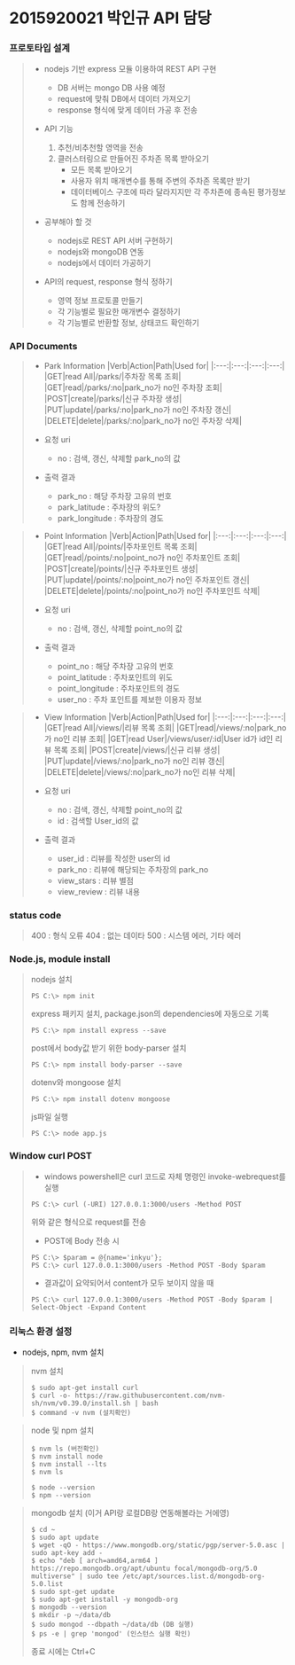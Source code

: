 # 2015920021 박인규 API 담당

### 프로토타입 설계
>   * nodejs 기반 express 모듈 이용하여 REST API 구현
>       - DB 서버는 mongo DB 사용 예정
>       - request에 맞춰 DB에서 데이터 가져오기
>       - response 형식에 맞게 데이터 가공 후 전송
>
>   * API 기능
>       1. 추천/비추천할 영역을 전송
>       2. 클러스터링으로 만들어진 주차존 목록 받아오기
>           - 모든 목록 받아오기
>           - 사용자 위치 매개변수를 통해 주변의 주차존 목록만 받기
>           - 데이터베이스 구조에 따라 달라지지만 각 주차존에 종속된 평가정보도 함께 전송하기
>
>   * 공부해야 할 것
>       - nodejs로 REST API 서버 구현하기
>       - nodejs와 mongoDB 연동
>       - nodejs에서 데이터 가공하기
>
>   * API의 request, response 형식 정하기
>       - 영역 정보 프로토콜 만들기
>       - 각 기능별로 필요한 매개변수 결정하기
>       - 각 기능별로 반환할 정보, 상태코드 확인하기

### API Documents
> * Park Information
> |Verb|Action|Path|Used for|
> |:---:|:---:|:---:|:---:|
> |GET|read All|/parks/|주차장 목록 조회|
> |GET|read|/parks/:no|park_no가 no인 주차장 조회|
> |POST|create|/parks/|신규 주차장 생성|
> |PUT|update|/parks/:no|park_no가 no인 주차장 갱신|
> |DELETE|delete|/parks/:no|park_no가 no인 주차장 삭제|
>
> * 요청 uri
>   - no : 검색, 갱신, 삭제할 park_no의 값
>
> * 출력 결과
>   - park_no : 해당 주차장 고유의 번호
>   - park_latitude : 주차장의 위도?
>   - park_longitude : 주차장의 경도

> * Point Information
> |Verb|Action|Path|Used for|
> |:---:|:---:|:---:|:---:|
> |GET|read All|/points/|주차포인트 목록 조회|
> |GET|read|/points/:no|point_no가 no인 주차포인트 조회|
> |POST|create|/points/|신규 주차포인트 생성|
> |PUT|update|/points/:no|point_no가 no인 주차포인트 갱신|
> |DELETE|delete|/points/:no|point_no가 no인 주차포인트 삭제|
>
> * 요청 uri
>   - no : 검색, 갱신, 삭제할 point_no의 값
>
> * 출력 결과
>   - point_no : 해당 주차장 고유의 번호
>   - point_latitude : 주차포인트의 위도
>   - point_longitude : 주차포인트의 경도
>   - user_no : 주차 포인트를 제보한 이용자 정보

> * View Information
> |Verb|Action|Path|Used for|
> |:---:|:---:|:---:|:---:|
> |GET|read All|/views/|리뷰 목록 조회|
> |GET|read|/views/:no|park_no가 no인 리뷰 조회|
> |GET|read User|/views/user/:id|User id가 id인 리뷰 목록 조회|
> |POST|create|/views/|신규 리뷰 생성|
> |PUT|update|/views/:no|park_no가 no인 리뷰 갱신|
> |DELETE|delete|/views/:no|park_no가 no인 리뷰 삭제|
>
> * 요청 uri
>   - no : 검색, 갱신, 삭제할 point_no의 값
>   - id : 검색할 User_id의 값
>
> * 출력 결과
>   - user_id : 리뷰를 작성한 user의 id
>   - park_no : 리뷰에 해당되는 주차장의 park_no
>   - view_stars : 리뷰 별점
>   - view_review : 리뷰 내용

### status code
> 400 : 형식 오류
> 404 : 없는 데이타
> 500 : 시스템 에러, 기타 에러

### Node.js, module install
> nodejs 설치
> ```
> PS C:\> npm init
> ```
> 
> express 패키지 설치, package.json의 dependencies에 자동으로 기록
> ```
> PS C:\> npm install express --save
> ```
> 
> post에서 body값 받기 위한 body-parser 설치
> ```
> PS C:\> npm install body-parser --save
> ```
> 
> dotenv와 mongoose 설치
> ```
> PS C:\> npm install dotenv mongoose
> ```
> 
> js파일 실행
> ```
> PS C:\> node app.js
> ```

### Window curl POST
> * windows powershell은 curl 코드로 자체 명령인 invoke-webrequest를 실행
> ```
> PS C:\> curl (-URI) 127.0.0.1:3000/users -Method POST
> ```
> 위와 같은 형식으로 request를 전송
> 
> * POST에 Body 전송 시
> ```
> PS C:\> $param = @{name='inkyu'};
> PS C:\> curl 127.0.0.1:3000/users -Method POST -Body $param
> ```
> * 결과값이 요약되어서 content가 모두 보이지 않을 때
> ```
> PS C:\> curl 127.0.0.1:3000/users -Method POST -Body $param | Select-Object -Expand Content
> ```


### 리눅스 환경 설정
* nodejs, npm, nvm 설치
> nvm 설치
> ```
> $ sudo apt-get install curl
> $ curl -o- https://raw.githubusercontent.com/nvm-sh/nvm/v0.39.0/install.sh | bash
> $ command -v nvm (설치확인)
> ```

> node 및 npm 설치
> ```
> $ nvm ls (버전확인)
> $ nvm install node
> $ nvm install --lts
> $ nvm ls
>
> $ node --version
> $ npm --version
> ```

> mongodb 설치 (이거 API랑 로컬DB랑 연동해볼라는 거에영)
> ```
> $ cd ~
> $ sudo apt update
> $ wget -qO - https://www.mongodb.org/static/pgp/server-5.0.asc | sudo apt-key add -
> $ echo "deb [ arch=amd64,arm64 ] https://repo.mongodb.org/apt/ubuntu focal/mongodb-org/5.0 multiverse" | sudo tee /etc/apt/sources.list.d/mongodb-org-5.0.list
> $ sudo spt-get update
> $ sudo apt-get install -y mongodb-org
> $ mongodb --version
> $ mkdir -p ~/data/db
> $ sudo mongod --dbpath ~/data/db (DB 실행)
> $ ps -e | grep 'mongod' (인스턴스 실행 확인)
> ```
> 종료 시에는 Ctrl+C  
